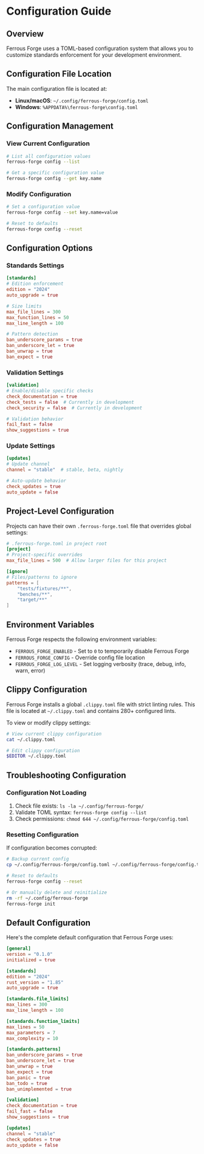 # Configuration Guide

## Overview

Ferrous Forge uses a TOML-based configuration system that allows you to customize standards enforcement for your development environment.

## Configuration File Location

The main configuration file is located at:
- **Linux/macOS**: `~/.config/ferrous-forge/config.toml`
- **Windows**: `%APPDATA%\ferrous-forge\config.toml`

## Configuration Management

### View Current Configuration

```bash
# List all configuration values
ferrous-forge config --list

# Get a specific configuration value
ferrous-forge config --get key.name
```

### Modify Configuration

```bash
# Set a configuration value
ferrous-forge config --set key.name=value

# Reset to defaults
ferrous-forge config --reset
```

## Configuration Options

### Standards Settings

```toml
[standards]
# Edition enforcement
edition = "2024"
auto_upgrade = true

# Size limits
max_file_lines = 300
max_function_lines = 50
max_line_length = 100

# Pattern detection
ban_underscore_params = true
ban_underscore_let = true
ban_unwrap = true
ban_expect = true
```

### Validation Settings

```toml
[validation]
# Enable/disable specific checks
check_documentation = true
check_tests = false  # Currently in development
check_security = false  # Currently in development

# Validation behavior
fail_fast = false
show_suggestions = true
```

### Update Settings

```toml
[updates]
# Update channel
channel = "stable"  # stable, beta, nightly

# Auto-update behavior
check_updates = true
auto_update = false
```

## Project-Level Configuration

Projects can have their own `.ferrous-forge.toml` file that overrides global settings:

```toml
# .ferrous-forge.toml in project root
[project]
# Project-specific overrides
max_file_lines = 500  # Allow larger files for this project

[ignore]
# Files/patterns to ignore
patterns = [
    "tests/fixtures/**",
    "benches/**",
    "target/**"
]
```

## Environment Variables

Ferrous Forge respects the following environment variables:

- `FERROUS_FORGE_ENABLED` - Set to `0` to temporarily disable Ferrous Forge
- `FERROUS_FORGE_CONFIG` - Override config file location
- `FERROUS_FORGE_LOG_LEVEL` - Set logging verbosity (trace, debug, info, warn, error)

## Clippy Configuration

Ferrous Forge installs a global `.clippy.toml` file with strict linting rules. This file is located at `~/.clippy.toml` and contains 280+ configured lints.

To view or modify clippy settings:

```bash
# View current clippy configuration
cat ~/.clippy.toml

# Edit clippy configuration
$EDITOR ~/.clippy.toml
```

## Troubleshooting Configuration

### Configuration Not Loading

1. Check file exists: `ls -la ~/.config/ferrous-forge/`
2. Validate TOML syntax: `ferrous-forge config --list`
3. Check permissions: `chmod 644 ~/.config/ferrous-forge/config.toml`

### Resetting Configuration

If configuration becomes corrupted:

```bash
# Backup current config
cp ~/.config/ferrous-forge/config.toml ~/.config/ferrous-forge/config.toml.bak

# Reset to defaults
ferrous-forge config --reset

# Or manually delete and reinitialize
rm -rf ~/.config/ferrous-forge
ferrous-forge init
```

## Default Configuration

Here's the complete default configuration that Ferrous Forge uses:

```toml
[general]
version = "0.1.0"
initialized = true

[standards]
edition = "2024"
rust_version = "1.85"
auto_upgrade = true

[standards.file_limits]
max_lines = 300
max_line_length = 100

[standards.function_limits]
max_lines = 50
max_parameters = 7
max_complexity = 10

[standards.patterns]
ban_underscore_params = true
ban_underscore_let = true
ban_unwrap = true
ban_expect = true
ban_panic = true
ban_todo = true
ban_unimplemented = true

[validation]
check_documentation = true
fail_fast = false
show_suggestions = true

[updates]
channel = "stable"
check_updates = true
auto_update = false
```